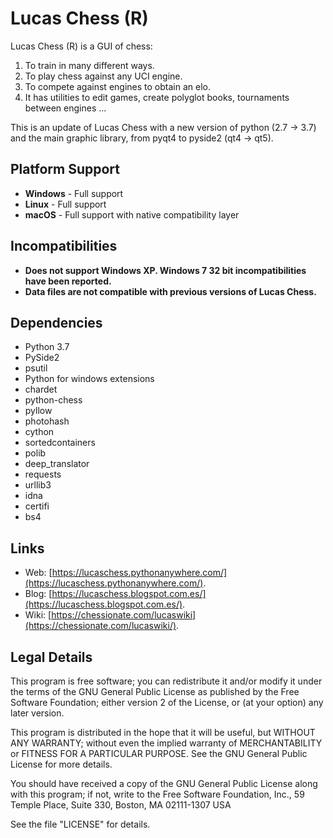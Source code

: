 Lucas Chess (R)
==============

Lucas Chess (R) is a GUI of chess:

1. To train in many different ways.
2. To play chess against any UCI engine.
3. To compete against engines to obtain an elo.
4. It has utilities to edit games, create polyglot books, tournaments between engines ...

This is an update of Lucas Chess with a new version of python (2.7 -> 3.7) and the main graphic library, from pyqt4 to pyside2 (qt4 -> qt5).

Platform Support
----------------
* **Windows** - Full support
* **Linux** - Full support  
* **macOS** - Full support with native compatibility layer

Incompatibilities
-----------------
* **Does not support Windows XP. Windows 7 32 bit incompatibilities have been reported.**
* **Data files are not compatible with previous versions of Lucas Chess.**

Dependencies
------------

* Python 3.7
* PySide2
* psutil
* Python for windows extensions
* chardet
* python-chess
* pyllow
* photohash
* cython
* sortedcontainers
* polib
* deep_translator
* requests
* urllib3
* idna
* certifi
* bs4



Links
-----

* Web: [https://lucaschess.pythonanywhere.com/](https://lucaschess.pythonanywhere.com/).
* Blog: [https://lucaschess.blogspot.com.es/](https://lucaschess.blogspot.com.es/).
* Wiki: [https://chessionate.com/lucaswiki](https://chessionate.com/lucaswiki/).


Legal Details
-------------

This program is free software; you can redistribute it and/or modify
it under the terms of the GNU General Public License as published by
the Free Software Foundation; either version 2 of the License, or (at
your option) any later version.

This program is distributed in the hope that it will be useful, but
WITHOUT ANY WARRANTY; without even the implied warranty of
MERCHANTABILITY or FITNESS FOR A PARTICULAR PURPOSE.  See the GNU
General Public License for more details.

You should have received a copy of the GNU General Public License
along with this program; if not, write to the Free Software
Foundation, Inc., 59 Temple Place, Suite 330, Boston, MA 02111-1307
USA

See the file "LICENSE" for details.




